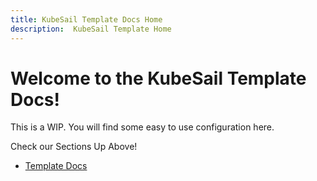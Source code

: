 ```yaml
---
title: KubeSail Template Docs Home
description:  KubeSail Template Home
---
```

# Welcome to the KubeSail Template Docs!

This is a WIP. You will find some easy to use configuration here.

Check our Sections Up Above!
- [Template Docs](/Template-Docs/Overview/)